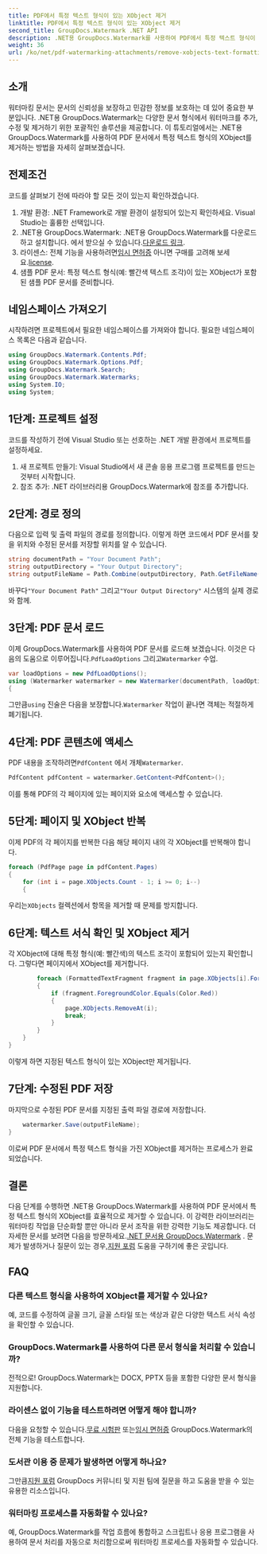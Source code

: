 ```yaml
---
title: PDF에서 특정 텍스트 형식이 있는 XObject 제거
linktitle: PDF에서 특정 텍스트 형식이 있는 XObject 제거
second_title: GroupDocs.Watermark .NET API
description: .NET용 GroupDocs.Watermark를 사용하여 PDF에서 특정 텍스트 형식이 포함된 XObject를 쉽게 제거할 수 있습니다. 원활한 문서 조작을 위해 가이드를 따르세요.
weight: 36
url: /ko/net/pdf-watermarking-attachments/remove-xobjects-text-formatting-pdf/
---
```

## 소개
워터마킹 문서는 문서의 신뢰성을 보장하고 민감한 정보를 보호하는 데 있어 중요한 부분입니다. .NET용 GroupDocs.Watermark는 다양한 문서 형식에서 워터마크를 추가, 수정 및 제거하기 위한 포괄적인 솔루션을 제공합니다. 이 튜토리얼에서는 .NET용 GroupDocs.Watermark를 사용하여 PDF 문서에서 특정 텍스트 형식의 XObject를 제거하는 방법을 자세히 살펴보겠습니다.
## 전제조건
코드를 살펴보기 전에 따라야 할 모든 것이 있는지 확인하겠습니다.
1. 개발 환경: .NET Framework로 개발 환경이 설정되어 있는지 확인하세요. Visual Studio는 훌륭한 선택입니다.
2.  .NET용 GroupDocs.Watermark: .NET용 GroupDocs.Watermark를 다운로드하고 설치합니다. 에서 받으실 수 있습니다.[다운로드 링크](https://releases.groupdocs.com/Watermark/net/).
3.  라이센스: 전체 기능을 사용하려면[임시 면허증](https://purchase.groupdocs.com/temporary-특허/) 아니면 구매를 고려해 보세요.[license](https://purchase.groupdocs.com/buy).
4. 샘플 PDF 문서: 특정 텍스트 형식(예: 빨간색 텍스트 조각)이 있는 XObject가 포함된 샘플 PDF 문서를 준비합니다.

## 네임스페이스 가져오기
시작하려면 프로젝트에서 필요한 네임스페이스를 가져와야 합니다. 필요한 네임스페이스 목록은 다음과 같습니다.
```csharp
using GroupDocs.Watermark.Contents.Pdf;
using GroupDocs.Watermark.Options.Pdf;
using GroupDocs.Watermark.Search;
using GroupDocs.Watermark.Watermarks;
using System.IO;
using System;
```
## 1단계: 프로젝트 설정
코드를 작성하기 전에 Visual Studio 또는 선호하는 .NET 개발 환경에서 프로젝트를 설정하세요.
1. 새 프로젝트 만들기: Visual Studio에서 새 콘솔 응용 프로그램 프로젝트를 만드는 것부터 시작합니다.
2. 참조 추가: .NET 라이브러리용 GroupDocs.Watermark에 참조를 추가합니다.
## 2단계: 경로 정의
다음으로 입력 및 출력 파일의 경로를 정의합니다. 이렇게 하면 코드에서 PDF 문서를 찾을 위치와 수정된 문서를 저장할 위치를 알 수 있습니다.
```csharp
string documentPath = "Your Document Path";
string outputDirectory = "Your Output Directory";
string outputFileName = Path.Combine(outputDirectory, Path.GetFileName(documentPath));
```
 바꾸다`"Your Document Path"` 그리고`"Your Output Directory"` 시스템의 실제 경로와 함께.
## 3단계: PDF 문서 로드
 이제 GroupDocs.Watermark를 사용하여 PDF 문서를 로드해 보겠습니다. 이것은 다음의 도움으로 이루어집니다.`PdfLoadOptions` 그리고`Watermarker` 수업.
```csharp
var loadOptions = new PdfLoadOptions();
using (Watermarker watermarker = new Watermarker(documentPath, loadOptions))
{
```
 그만큼`using` 진술은 다음을 보장합니다.`Watermarker` 작업이 끝나면 객체는 적절하게 폐기됩니다.
## 4단계: PDF 콘텐츠에 액세스
 PDF 내용을 조작하려면`PdfContent` 에서 개체`Watermarker`.
```csharp
PdfContent pdfContent = watermarker.GetContent<PdfContent>();
```
이를 통해 PDF의 각 페이지에 있는 페이지와 요소에 액세스할 수 있습니다.
## 5단계: 페이지 및 XObject 반복
이제 PDF의 각 페이지를 반복한 다음 해당 페이지 내의 각 XObject를 반복해야 합니다.
```csharp
foreach (PdfPage page in pdfContent.Pages)
{
    for (int i = page.XObjects.Count - 1; i >= 0; i--)
    {
```
 우리는`XObjects` 컬렉션에서 항목을 제거할 때 문제를 방지합니다.
## 6단계: 텍스트 서식 확인 및 XObject 제거
각 XObject에 대해 특정 형식(예: 빨간색)의 텍스트 조각이 포함되어 있는지 확인합니다. 그렇다면 페이지에서 XObject를 제거합니다.
```csharp
        foreach (FormattedTextFragment fragment in page.XObjects[i].FormattedTextFragments)
        {
            if (fragment.ForegroundColor.Equals(Color.Red))
            {
                page.XObjects.RemoveAt(i);
                break;
            }
        }
    }
}
```
이렇게 하면 지정된 텍스트 형식이 있는 XObject만 제거됩니다.
## 7단계: 수정된 PDF 저장
마지막으로 수정된 PDF 문서를 지정된 출력 파일 경로에 저장합니다.
```csharp
    watermarker.Save(outputFileName);
}
```
이로써 PDF 문서에서 특정 텍스트 형식을 가진 XObject를 제거하는 프로세스가 완료되었습니다.

## 결론
다음 단계를 수행하면 .NET용 GroupDocs.Watermark를 사용하여 PDF 문서에서 특정 텍스트 형식의 XObject를 효율적으로 제거할 수 있습니다. 이 강력한 라이브러리는 워터마킹 작업을 단순화할 뿐만 아니라 문서 조작을 위한 강력한 기능도 제공합니다. 더 자세한 문서를 보려면 다음을 방문하세요.[.NET 문서용 GroupDocs.Watermark](https://tutorials.groupdocs.com/Watermark/net/) . 문제가 발생하거나 질문이 있는 경우,[지원 포럼](https://forum.groupdocs.com/c/watermark/19) 도움을 구하기에 좋은 곳입니다.
## FAQ
### 다른 텍스트 형식을 사용하여 XObject를 제거할 수 있나요?
예, 코드를 수정하여 글꼴 크기, 글꼴 스타일 또는 색상과 같은 다양한 텍스트 서식 속성을 확인할 수 있습니다.
### GroupDocs.Watermark를 사용하여 다른 문서 형식을 처리할 수 있습니까?
전적으로! GroupDocs.Watermark는 DOCX, PPTX 등을 포함한 다양한 문서 형식을 지원합니다.
### 라이센스 없이 기능을 테스트하려면 어떻게 해야 합니까?
 다음을 요청할 수 있습니다.[무료 시험판](https://releases.groupdocs.com/) 또는[임시 면허증](https://purchase.groupdocs.com/temporary-license/) GroupDocs.Watermark의 전체 기능을 테스트합니다.
### 도서관 이용 중 문제가 발생하면 어떻게 하나요?
 그만큼[지원 포럼](https://forum.groupdocs.com/c/watermark/19) GroupDocs 커뮤니티 및 지원 팀에 질문을 하고 도움을 받을 수 있는 유용한 리소스입니다.
### 워터마킹 프로세스를 자동화할 수 있나요?
예, GroupDocs.Watermark를 작업 흐름에 통합하고 스크립트나 응용 프로그램을 사용하여 문서 처리를 자동으로 처리함으로써 워터마킹 프로세스를 자동화할 수 있습니다.